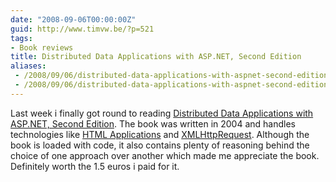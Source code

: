 ```yaml
---
date: "2008-09-06T00:00:00Z"
guid: http://www.timvw.be/?p=521
tags:
- Book reviews
title: Distributed Data Applications with ASP.NET, Second Edition
aliases:
 - /2008/09/06/distributed-data-applications-with-aspnet-second-edition/
 - /2008/09/06/distributed-data-applications-with-aspnet-second-edition.html
---
```

Last week i finally got round to reading [Distributed Data Applications with ASP.NET, Second Edition](http://www.amazon.com/gp/product/1590593189/). The book was written in 2004 and handles technologies like [HTML Applications](http://en.wikipedia.org/wiki/HTML_Application) and [XMLHttpRequest](http://en.wikipedia.org/wiki/XMLHttpRequest). Although the book is loaded with code, it also contains plenty of reasoning behind the choice of one approach over another which made me appreciate the book. Definitely worth the 1.5 euros i paid for it.
